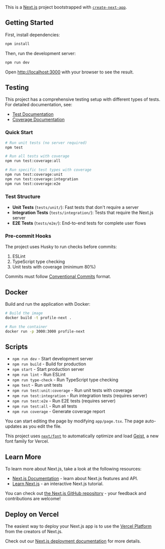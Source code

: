 This is a [Next.js](https://nextjs.org) project bootstrapped with [`create-next-app`](https://nextjs.org/docs/app/api-reference/cli/create-next-app).

## Getting Started

First, install dependencies:

```bash
npm install
```

Then, run the development server:

```bash
npm run dev
```

Open [http://localhost:3000](http://localhost:3000) with your browser to see the result.

## Testing

This project has a comprehensive testing setup with different types of tests. For detailed documentation, see:
- [Test Documentation](./docs/test.md)
- [Coverage Documentation](./docs/coverage.md)

### Quick Start

```bash
# Run unit tests (no server required)
npm test

# Run all tests with coverage
npm run test:coverage:all

# Run specific test types with coverage
npm run test:coverage:unit
npm run test:coverage:integration
npm run test:coverage:e2e
```

### Test Structure

- **Unit Tests** (`tests/unit/`): Fast tests that don't require a server
- **Integration Tests** (`tests/integration/`): Tests that require the Next.js server
- **E2E Tests** (`tests/e2e/`): End-to-end tests for complete user flows

### Pre-commit Hooks

The project uses Husky to run checks before commits:

1. ESLint
2. TypeScript type checking
3. Unit tests with coverage (minimum 80%)

Commits must follow [Conventional Commits](https://www.conventionalcommits.org/) format.

## Docker

Build and run the application with Docker:

```bash
# Build the image
docker build -t profile-next .

# Run the container
docker run -p 3000:3000 profile-next
```

## Scripts

- `npm run dev` - Start development server
- `npm run build` - Build for production
- `npm start` - Start production server
- `npm run lint` - Run ESLint
- `npm run type-check` - Run TypeScript type checking
- `npm test` - Run unit tests
- `npm run test:unit:coverage` - Run unit tests with coverage
- `npm run test:integration` - Run integration tests (requires server)
- `npm run test:e2e` - Run E2E tests (requires server)
- `npm run test:all` - Run all tests
- `npm run coverage` - Generate coverage report

You can start editing the page by modifying `app/page.tsx`. The page auto-updates as you edit the file.

This project uses [`next/font`](https://nextjs.org/docs/app/building-your-application/optimizing/fonts) to automatically optimize and load [Geist](https://vercel.com/font), a new font family for Vercel.

## Learn More

To learn more about Next.js, take a look at the following resources:

- [Next.js Documentation](https://nextjs.org/docs) - learn about Next.js features and API.
- [Learn Next.js](https://nextjs.org/learn) - an interactive Next.js tutorial.

You can check out [the Next.js GitHub repository](https://github.com/vercel/next.js) - your feedback and contributions are welcome!

## Deploy on Vercel

The easiest way to deploy your Next.js app is to use the [Vercel Platform](https://vercel.com/new?utm_medium=default-template&filter=next.js&utm_source=create-next-app&utm_campaign=create-next-app-readme) from the creators of Next.js.

Check out our [Next.js deployment documentation](https://nextjs.org/docs/app/building-your-application/deploying) for more details.
